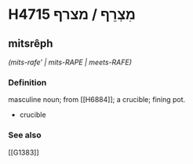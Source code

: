 # H4715 מִצְרֵף / מצרף

## mitsrêph

_(mits-rafe' | mits-RAPE | meets-RAFE)_

### Definition

masculine noun; from [[H6884]]; a crucible; fining pot.

- crucible
### See also

[[G1383]]

